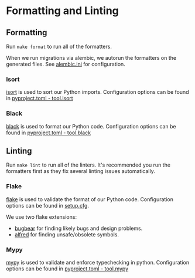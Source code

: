 # Formatting and Linting

## Formatting

Run `make format` to run all of the formatters.

When we run migrations via alembic, we autorun the formatters on the generated files. See [alembic.ini](/app/api/db/migrations/alembic.ini) for configuration.

### Isort
[isort](https://pycqa.github.io/isort/) is used to sort our Python imports. Configuration options can be found in [pyproject.toml - tool.isort](/app/pyproject.toml)

### Black
[black](https://black.readthedocs.io/en/stable/) is used to format our Python code. Configuration options can be found in [pyproject.toml - tool.black](/app/pyproject.toml)

## Linting

Run `make lint` to run all of the linters. It's recommended you run the formatters first as they fix several linting issues automatically.

### Flake
[flake](https://flake8.pycqa.org/en/latest/) is used to validate the format of our Python code. Configuration options can be found in [setup.cfg](/app/setup.cfg).

We use two flake extensions:
* [bugbear](https://pypi.org/project/flake8-bugbear/) for finding likely bugs and design problems.
* [alfred](https://pypi.org/project/flake8-alfred/) for finding unsafe/obsolete symbols.

### Mypy
[mypy](https://mypy.readthedocs.io/en/stable/) is used to validate and enforce typechecking in python. Configuration options can be found in [pyproject.toml - tool.mypy](/app/pyproject.toml)

